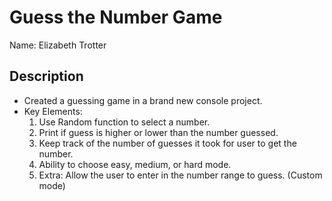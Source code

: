 # Guess the Number Game

Name: Elizabeth Trotter

## Description
- Created a guessing game in a brand new console project. 
- Key Elements: 
    1. Use Random function to select a number.
    2. Print if guess is higher or lower than the number guessed.
    3. Keep track of the number of guesses it took for user to get the number.
    4. Ability to choose easy, medium, or hard mode.
    5. Extra: Allow the user to enter in the number range to guess. (Custom mode)